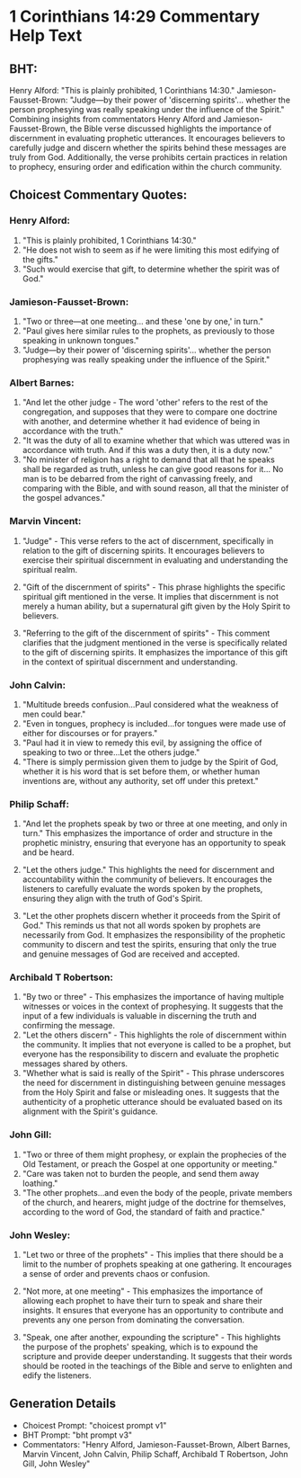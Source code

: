 # 1 Corinthians 14:29 Commentary Help Text

## BHT:
Henry Alford: "This is plainly prohibited, 1 Corinthians 14:30." Jamieson-Fausset-Brown: "Judge—by their power of 'discerning spirits'... whether the person prophesying was really speaking under the influence of the Spirit." Combining insights from commentators Henry Alford and Jamieson-Fausset-Brown, the Bible verse discussed highlights the importance of discernment in evaluating prophetic utterances. It encourages believers to carefully judge and discern whether the spirits behind these messages are truly from God. Additionally, the verse prohibits certain practices in relation to prophecy, ensuring order and edification within the church community.

## Choicest Commentary Quotes:
### Henry Alford:
1. "This is plainly prohibited, 1 Corinthians 14:30."
2. "He does not wish to seem as if he were limiting this most edifying of the gifts."
3. "Such would exercise that gift, to determine whether the spirit was of God."

### Jamieson-Fausset-Brown:
1. "Two or three—at one meeting... and these 'one by one,' in turn." 
2. "Paul gives here similar rules to the prophets, as previously to those speaking in unknown tongues."
3. "Judge—by their power of 'discerning spirits'... whether the person prophesying was really speaking under the influence of the Spirit."

### Albert Barnes:
1. "And let the other judge - The word 'other' refers to the rest of the congregation, and supposes that they were to compare one doctrine with another, and determine whether it had evidence of being in accordance with the truth."
2. "It was the duty of all to examine whether that which was uttered was in accordance with truth. And if this was a duty then, it is a duty now."
3. "No minister of religion has a right to demand that all that he speaks shall be regarded as truth, unless he can give good reasons for it... No man is to be debarred from the right of canvassing freely, and comparing with the Bible, and with sound reason, all that the minister of the gospel advances."

### Marvin Vincent:
1. "Judge" - This verse refers to the act of discernment, specifically in relation to the gift of discerning spirits. It encourages believers to exercise their spiritual discernment in evaluating and understanding the spiritual realm. 

2. "Gift of the discernment of spirits" - This phrase highlights the specific spiritual gift mentioned in the verse. It implies that discernment is not merely a human ability, but a supernatural gift given by the Holy Spirit to believers. 

3. "Referring to the gift of the discernment of spirits" - This comment clarifies that the judgment mentioned in the verse is specifically related to the gift of discerning spirits. It emphasizes the importance of this gift in the context of spiritual discernment and understanding.

### John Calvin:
1. "Multitude breeds confusion...Paul considered what the weakness of men could bear."
2. "Even in tongues, prophecy is included...for tongues were made use of either for discourses or for prayers."
3. "Paul had it in view to remedy this evil, by assigning the office of speaking to two or three...Let the others judge."
4. "There is simply permission given them to judge by the Spirit of God, whether it is his word that is set before them, or whether human inventions are, without any authority, set off under this pretext."

### Philip Schaff:
1. "And let the prophets speak by two or three at one meeting, and only in turn." This emphasizes the importance of order and structure in the prophetic ministry, ensuring that everyone has an opportunity to speak and be heard.

2. "Let the others judge." This highlights the need for discernment and accountability within the community of believers. It encourages the listeners to carefully evaluate the words spoken by the prophets, ensuring they align with the truth of God's Spirit.

3. "Let the other prophets discern whether it proceeds from the Spirit of God." This reminds us that not all words spoken by prophets are necessarily from God. It emphasizes the responsibility of the prophetic community to discern and test the spirits, ensuring that only the true and genuine messages of God are received and accepted.

### Archibald T Robertson:
1. "By two or three" - This emphasizes the importance of having multiple witnesses or voices in the context of prophesying. It suggests that the input of a few individuals is valuable in discerning the truth and confirming the message.
2. "Let the others discern" - This highlights the role of discernment within the community. It implies that not everyone is called to be a prophet, but everyone has the responsibility to discern and evaluate the prophetic messages shared by others.
3. "Whether what is said is really of the Spirit" - This phrase underscores the need for discernment in distinguishing between genuine messages from the Holy Spirit and false or misleading ones. It suggests that the authenticity of a prophetic utterance should be evaluated based on its alignment with the Spirit's guidance.

### John Gill:
1. "Two or three of them might prophesy, or explain the prophecies of the Old Testament, or preach the Gospel at one opportunity or meeting."
2. "Care was taken not to burden the people, and send them away loathing."
3. "The other prophets...and even the body of the people, private members of the church, and hearers, might judge of the doctrine for themselves, according to the word of God, the standard of faith and practice."

### John Wesley:
1. "Let two or three of the prophets" - This implies that there should be a limit to the number of prophets speaking at one gathering. It encourages a sense of order and prevents chaos or confusion.

2. "Not more, at one meeting" - This emphasizes the importance of allowing each prophet to have their turn to speak and share their insights. It ensures that everyone has an opportunity to contribute and prevents any one person from dominating the conversation.

3. "Speak, one after another, expounding the scripture" - This highlights the purpose of the prophets' speaking, which is to expound the scripture and provide deeper understanding. It suggests that their words should be rooted in the teachings of the Bible and serve to enlighten and edify the listeners.


## Generation Details
- Choicest Prompt: "choicest prompt v1"
- BHT Prompt: "bht prompt v3"
- Commentators: "Henry Alford, Jamieson-Fausset-Brown, Albert Barnes, Marvin Vincent, John Calvin, Philip Schaff, Archibald T Robertson, John Gill, John Wesley"
